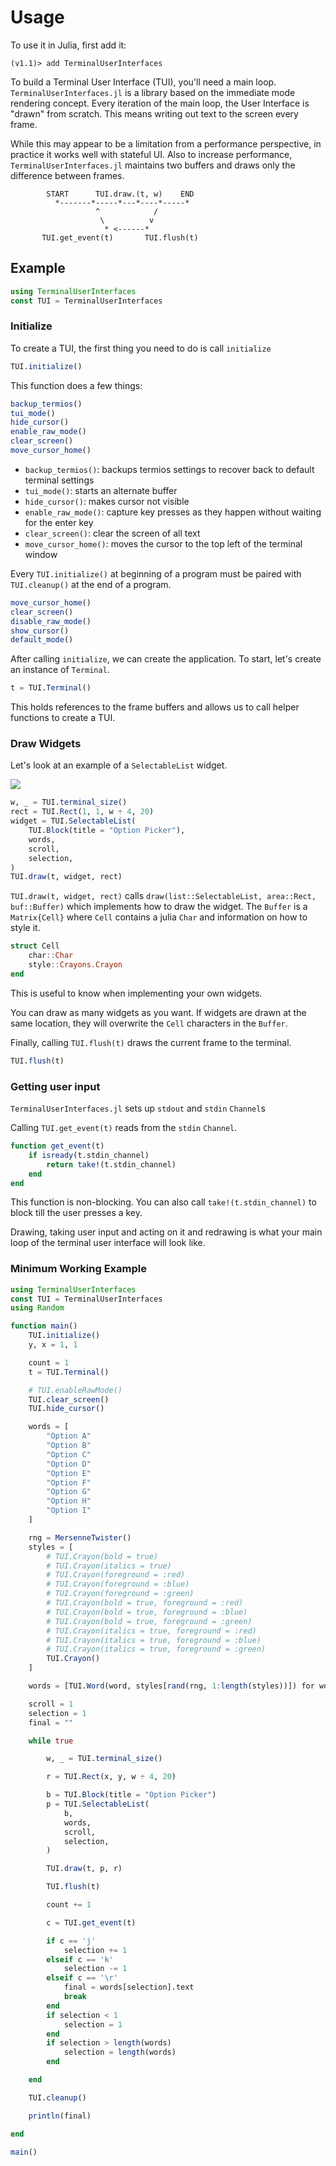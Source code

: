 # Usage

To use it in Julia, first add it:

```
(v1.1)> add TerminalUserInterfaces
```

To build a Terminal User Interface (TUI), you'll need a main loop.
`TerminalUserInterfaces.jl` is a library based on the immediate mode rendering concept.
Every iteration of the main loop, the User Interface is "drawn" from scratch.
This means writing out text to the screen every frame.

While this may appear to be a limitation from a performance perspective, in practice it works well with stateful UI.
Also to increase performance, `TerminalUserInterfaces.jl` maintains two buffers and draws only the difference between frames.


```
        START      TUI.draw.(t, w)    END
          *-------*-----*---*----*-----*
                   ^            /
                    \          v
                     * <------*
       TUI.get_event(t)       TUI.flush(t)
```

## Example

```julia
using TerminalUserInterfaces
const TUI = TerminalUserInterfaces
```

### Initialize

To create a TUI, the first thing you need to do is call `initialize`


```julia
TUI.initialize()
```

This function does a few things:

```julia
backup_termios()
tui_mode()
hide_cursor()
enable_raw_mode()
clear_screen()
move_cursor_home()
```

- `backup_termios()`: backups termios settings to recover back to default terminal settings
- `tui_mode()`: starts an alternate buffer
- `hide_cursor()`: makes cursor not visible
- `enable_raw_mode()`: capture key presses as they happen without waiting for the enter key
- `clear_screen()`: clear the screen of all text
- `move_cursor_home()`: moves the cursor to the top left of the terminal window

Every `TUI.initialize()` at beginning of a program must be paired with `TUI.cleanup()` at the end of a program.

```julia
move_cursor_home()
clear_screen()
disable_raw_mode()
show_cursor()
default_mode()
```

After calling `initialize`, we can create the application.
To start, let's create an instance of `Terminal`.

```julia
t = TUI.Terminal()
```

This holds references to the frame buffers and allows us to call helper functions to create a TUI.

### Draw Widgets

Let's look at an example of a `SelectableList` widget.

![](https://user-images.githubusercontent.com/1813121/74565866-15daa600-4f6a-11ea-8d4a-58ec8e7679a1.gif)

```julia
w, _ = TUI.terminal_size()
rect = TUI.Rect(1, 1, w ÷ 4, 20)
widget = TUI.SelectableList(
    TUI.Block(title = "Option Picker"),
    words,
    scroll,
    selection,
)
TUI.draw(t, widget, rect)
```

`TUI.draw(t, widget, rect)` calls `draw(list::SelectableList, area::Rect, buf::Buffer)` which implements how to draw the widget.
The `Buffer` is a `Matrix{Cell}` where `Cell` contains a julia `Char` and information on how to style it.

```julia
struct Cell
    char::Char
    style::Crayons.Crayon
end
```

This is useful to know when implementing your own widgets.

You can draw as many widgets as you want. If widgets are drawn at the same location, they will overwrite the `Cell` characters in the `Buffer`.

Finally, calling `TUI.flush(t)` draws the current frame to the terminal.

```julia
TUI.flush(t)
```

### Getting user input

`TerminalUserInterfaces.jl` sets up `stdout` and `stdin` `Channel`s

Calling `TUI.get_event(t)` reads from the `stdin` `Channel`.

```julia
function get_event(t)
    if isready(t.stdin_channel)
        return take!(t.stdin_channel)
    end
end
```

This function is non-blocking. You can also call `take!(t.stdin_channel)` to block till the user presses a key.

Drawing, taking user input and acting on it and redrawing is what your main loop of the terminal user interface will look like.

### Minimum Working Example

```julia
using TerminalUserInterfaces
const TUI = TerminalUserInterfaces
using Random

function main()
    TUI.initialize()
    y, x = 1, 1

    count = 1
    t = TUI.Terminal()

    # TUI.enableRawMode()
    TUI.clear_screen()
    TUI.hide_cursor()

    words = [
        "Option A"
        "Option B"
        "Option C"
        "Option D"
        "Option E"
        "Option F"
        "Option G"
        "Option H"
        "Option I"
    ]

    rng = MersenneTwister()
    styles = [
        # TUI.Crayon(bold = true)
        # TUI.Crayon(italics = true)
        # TUI.Crayon(foreground = :red)
        # TUI.Crayon(foreground = :blue)
        # TUI.Crayon(foreground = :green)
        # TUI.Crayon(bold = true, foreground = :red)
        # TUI.Crayon(bold = true, foreground = :blue)
        # TUI.Crayon(bold = true, foreground = :green)
        # TUI.Crayon(italics = true, foreground = :red)
        # TUI.Crayon(italics = true, foreground = :blue)
        # TUI.Crayon(italics = true, foreground = :green)
        TUI.Crayon()
    ]

    words = [TUI.Word(word, styles[rand(rng, 1:length(styles))]) for word in words]

    scroll = 1
    selection = 1
    final = ""

    while true

        w, _ = TUI.terminal_size()

        r = TUI.Rect(x, y, w ÷ 4, 20)

        b = TUI.Block(title = "Option Picker")
        p = TUI.SelectableList(
            b,
            words,
            scroll,
            selection,
        )

        TUI.draw(t, p, r)

        TUI.flush(t)

        count += 1

        c = TUI.get_event(t)

        if c == 'j'
            selection += 1
        elseif c == 'k'
            selection -= 1
        elseif c == '\r'
            final = words[selection].text
            break
        end
        if selection < 1
            selection = 1
        end
        if selection > length(words)
            selection = length(words)
        end

    end

    TUI.cleanup()

    println(final)

end

main()
```

